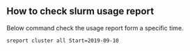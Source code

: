 ## How to check slurm usage report

Below command check the usage report form a specific time.
```shell
sreport cluster all Start=2019-09-10
```